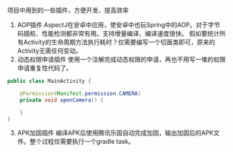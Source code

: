 项目中用到的一些插件，方便开发、提高效率

1. AOP插件
   AspectJ在安卓中应用，使安卓中也玩Spring中的AOP。对于字节码插桩、性能检测都非常有用。支持增量编译，编译速度很快。
   假如要统计所有Activity的生命周期方法执行耗时？仅需要编写一个切面类即可，原来的Activity无需任何变动。
2. 动态权限申请插件
   使用一个注解完成动态权限的申请，再也不用写一堆的权限申请重复性代码了。

```java
public class MainActivity {

    @Permission(Manifest.permission.CAMERA)
    private void openCamera() {

    }
}
```

3. APK加固插件
   编译APK后使用腾讯乐固自动完成加固，输出加固后的APK文件。整个过程仅需要执行一个gradle task。